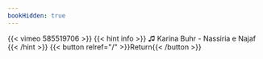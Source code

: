 ```yaml
---
bookHidden: true
---
```


{{< vimeo 585519706 >}}
{{< hint info >}}
♫ Karina Buhr - Nassiria e Najaf
{{< /hint >}}
{{< button relref="/" >}}Return{{< /button >}}
